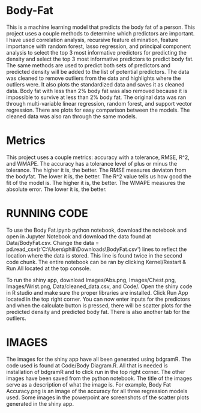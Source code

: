 # Body-Fat
This is a machine learning model that predicts the body fat of a person.
This project uses a couple methods to determine which predictors are important. I have used correlation analysis, recursive feature elimination, feature importance with random forest, lasso regression, and principal component analysis to select the top 3 most informative predictors for predicting the density and select the top 3 most informative predictors to predict body fat. The same methods are used to predict both sets of predictors and predicted density will be added to the list of potential predictors. The data was cleaned to remove outliers from the data and highlights where the outliers were. It also plots the standardized data and saves it as cleaned data. Body fat with less than 2% body fat was also removed because it is impossible to survive at less than 2% body fat. The original data was ran through multi-variable linear regression, random forest, and support vector regression. There are plots for easy comparison between the models. The cleaned data was also ran through the same models.

# Metrics
This project uses a couple metrics: accuracy with a tolerance, RMSE, R^2, and WMAPE. The accuracy has a tolerance level of plus or minus the tolerance. The higher it is, the better. The RMSE measures deviaton from the bodyfat. The lower it is, the better. The R^2 value tells us how good the fit of the model is. The higher it is, the better. The WMAPE measures the absolute error. The lower it is, the better.

# RUNNING CODE
To use the Body Fat.ipynb python notebook, download the notebook and open in Jupyter Notebook and download the data found at Data/BodyFat.csv. Change the data = pd.read_csv(r'C:\Users\phili\Downloads\BodyFat.csv') lines to reflect the location where the data is stored. This line is found twice in the second code chunk. The entire notebook can be ran by clicking Kernel/Restart & Run All located at the top console.

To run the shiny app, download Images/Abs.png, Images/Chest.png, Images/Wrist.png, Data/cleaned_data.csv, and Code/. Open the shiny code in R studio and make sure the proper libraries are installed. Click Run App located in the top right corner. You can now enter inputs for the predictors and when the calculate button is pressed, there will be scatter plots for the predicted density and predicted body fat. There is also another tab for the outliers. 

# IMAGES
The images for the shiny app have all been generated using bdgramR. The code used is found at Code/Body Diagram.R. All that is needed is installation of bdgramR and to click run in the top right corner. 
The other images have been saved from the python notebook. The title of the images serve as a description of what the image is. For example, Body Fat Accuracy.png is an image of the accuracy for all three regression models used. 
Some images in the powerpoint are screenshots of the scatter plots generated in the shiny app.
